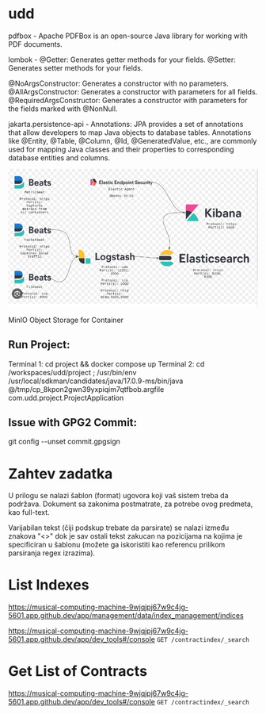 # udd

pdfbox - Apache PDFBox is an open-source Java library for working with PDF documents.

lombok - 
@Getter: Generates getter methods for your fields.
@Setter: Generates setter methods for your fields.

@NoArgsConstructor: Generates a constructor with no parameters.
@AllArgsConstructor: Generates a constructor with parameters for all fields.
@RequiredArgsConstructor: Generates a constructor with parameters for the fields marked with @NonNull.


jakarta.persistence-api - Annotations: JPA provides a set of annotations that allow developers to map Java objects to database tables. Annotations like @Entity, @Table, @Column, @Id, @GeneratedValue, etc., are commonly used for mapping Java classes and their properties to corresponding database entities and columns.

![Alt text](image.png)

MinIO Object Storage for Container

## Run Project:

Terminal 1: cd project && docker compose up
Terminal 2: cd /workspaces/udd/project ; /usr/bin/env /usr/local/sdkman/candidates/java/17.0.9-ms/bin/java @/tmp/cp_8kpon2gwn39yxpiqim7qtfbob.argfile com.udd.project.ProjectApplication

## Issue with GPG2 Commit:

git config --unset commit.gpgsign

# Zahtev zadatka
U prilogu se nalazi šablon (format) ugovora koji vaš sistem treba da podržava. Dokument sa zakonima postmatrate, za potrebe ovog predmeta, kao full-text.

Varijabilan tekst (čiji podskup trebate da parsirate) se nalazi između znakova "<>" dok je sav ostali tekst zakucan na pozicijama na kojima je specificiran u šablonu (možete ga iskoristiti kao referencu prilikom parsiranja regex izrazima).

# List Indexes
https://musical-computing-machine-9wjqjpj67w9c4jg-5601.app.github.dev/app/management/data/index_management/indices

https://musical-computing-machine-9wjqjpj67w9c4jg-5601.app.github.dev/app/dev_tools#/console
```GET /contractindex/_search```

# Get List of Contracts

https://musical-computing-machine-9wjqjpj67w9c4jg-5601.app.github.dev/app/dev_tools#/console
```GET /contractindex/_search```